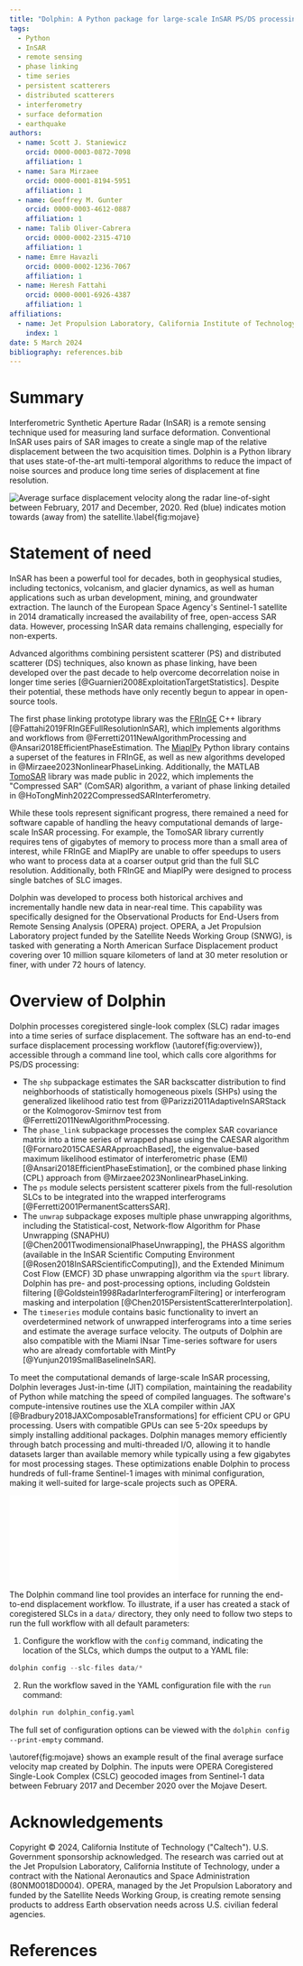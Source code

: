 ```yaml
---
title: "Dolphin: A Python package for large-scale InSAR PS/DS processing"
tags:
  - Python
  - InSAR
  - remote sensing
  - phase linking
  - time series
  - persistent scatterers
  - distributed scatterers
  - interferometry
  - surface deformation
  - earthquake
authors:
  - name: Scott J. Staniewicz
    orcid: 0000-0003-0872-7098
    affiliation: 1
  - name: Sara Mirzaee
    orcid: 0000-0001-8194-5951
    affiliation: 1
  - name: Geoffrey M. Gunter
    orcid: 0000-0003-4612-0887
    affiliation: 1
  - name: Talib Oliver-Cabrera
    orcid: 0000-0002-2315-4710
    affiliation: 1
  - name: Emre Havazli
    orcid: 0000-0002-1236-7067
    affiliation: 1
  - name: Heresh Fattahi
    orcid: 0000-0001-6926-4387
    affiliation: 1
affiliations:
  - name: Jet Propulsion Laboratory, California Institute of Technology
    index: 1
date: 5 March 2024
bibliography: references.bib
---
```


# Summary

Interferometric Synthetic Aperture Radar (InSAR) is a remote sensing technique used for measuring land surface deformation.
Conventional InSAR uses pairs of SAR images to create a single map of the relative displacement between the two acquisition times.
Dolphin is a Python library that uses state-of-the-art multi-temporal algorithms to reduce the impact of noise sources and produce long time series of displacement at fine resolution.

![Average surface displacement velocity along the radar line-of-sight between February, 2017 and December, 2020. Red (blue) indicates motion towards (away from) the satellite.\label{fig:mojave}](figures/bristol-velocity-sequential.png)

# Statement of need

InSAR has been a powerful tool for decades, both in geophysical studies, including tectonics, volcanism, and glacier dynamics, as well as human applications such as urban development, mining, and groundwater extraction. The launch of the European Space Agency's Sentinel-1 satellite in 2014 dramatically increased the availability of free, open-access SAR data. However, processing InSAR data remains challenging, especially for non-experts.

Advanced algorithms combining persistent scatterer (PS) and distributed scatterer (DS) techniques, also known as phase linking, have been developed over the past decade to help overcome decorrelation noise in longer time series [@Guarnieri2008ExploitationTargetStatistics]. Despite their potential, these methods have only recently begun to appear in open-source tools.

The first phase linking prototype library was the [FRInGE](https://github.com/isce-framework/fringe) C++ library [@Fattahi2019FRInGEFullResolutionInSAR], which implements algorithms and workflows from @Ferretti2011NewAlgorithmProcessing and @Ansari2018EfficientPhaseEstimation. The [MiaplPy](https://github.com/insarlab/MiaplPy) Python library contains a superset of the features in FRInGE, as well as new algorithms developed in @Mirzaee2023NonlinearPhaseLinking. Additionally, the MATLAB [TomoSAR](https://github.com/DinhHoTongMinh/TomoSAR) library was made public in 2022, which implements the "Compressed SAR" (ComSAR) algorithm, a variant of phase linking detailed in @HoTongMinh2022CompressedSARInterferometry.

While these tools represent significant progress, there remained a need for software capable of handling the heavy computational demands of large-scale InSAR processing. For example, the TomoSAR library currently requires tens of gigabytes of memory to process more than a small area of interest, while FRInGE and MiaplPy are unable to offer speedups to users who want to process data at a coarser output grid than the full SLC resolution. Additionally, both FRInGE and MiaplPy were designed to process single batches of SLC images.

Dolphin was developed to process both historical archives and incrementally handle new data in near-real time. This capability was specifically designed for the Observational Products for End-Users from Remote Sensing Analysis (OPERA) project. OPERA, a Jet Propulsion Laboratory project funded by the Satellite Needs Working Group (SNWG), is tasked with generating a North American Surface Displacement product covering over 10 million square kilometers of land at 30 meter resolution or finer, with under 72 hours of latency.

# Overview of Dolphin

Dolphin processes coregistered single-look complex (SLC) radar images into a time series of surface displacement. The software has an end-to-end surface displacement processing workflow (\autoref{fig:overview}), accessible through a command line tool, which calls core algorithms for PS/DS processing:

- The `shp` subpackage estimates the SAR backscatter distribution to find neighborhoods of statistically homogeneous pixels (SHPs) using the generalized likelihood ratio test from @Parizzi2011AdaptiveInSARStack or the Kolmogorov-Smirnov test from @Ferretti2011NewAlgorithmProcessing.
- The `phase_link` subpackage processes the complex SAR covariance matrix into a time series of wrapped phase using the CAESAR algorithm [@Fornaro2015CAESARApproachBased], the eigenvalue-based maximum likelihood estimator of interferometric phase (EMI) [@Ansari2018EfficientPhaseEstimation], or the combined phase linking (CPL) approach from @Mirzaee2023NonlinearPhaseLinking.
- The `ps` module selects persistent scatterer pixels from the full-resolution SLCs to be integrated into the wrapped interferograms [@Ferretti2001PermanentScattersSAR].
- The `unwrap` subpackage exposes multiple phase unwrapping algorithms, including the Statistical-cost, Network-flow Algorithm for Phase Unwrapping (SNAPHU) [@Chen2001TwodimensionalPhaseUnwrapping], the PHASS algorithm (available in the InSAR Scientific Computing Environment [@Rosen2018InSARScientificComputing]), and the Extended Minimum Cost Flow (EMCF) 3D phase unwrapping algorithm via the `spurt` library. Dolphin has pre- and post-processing options, including Goldstein filtering [@Goldstein1998RadarInterferogramFiltering] or interferogram masking and interpolation [@Chen2015PersistentScattererInterpolation].
- The `timeseries` module contains basic functionality to invert an overdetermined network of unwrapped interferograms into a time series and estimate the average surface velocity. The outputs of Dolphin are also compatible with the Miami INsar Time-series software for users who are already comfortable with MintPy [@Yunjun2019SmallBaselineInSAR].

To meet the computational demands of large-scale InSAR processing, Dolphin leverages Just-in-time (JIT) compilation, maintaining the readability of Python while matching the speed of compiled languages. The software's compute-intensive routines use the XLA compiler within JAX [@Bradbury2018JAXComposableTransformations] for efficient CPU or GPU processing. Users with compatible GPUs can see 5-20x speedups by simply installing additional packages. Dolphin manages memory efficiently through batch processing and multi-threaded I/O, allowing it to handle datasets larger than available memory while typically using a few gigabytes for most processing stages. These optimizations enable Dolphin to process hundreds of full-frame Sentinel-1 images with minimal configuration, making it well-suited for large-scale projects such as OPERA.

![Overview of main workflow to generate surface displacement. Rectangular stacks indicate input or intermediate raster images. Arrows show the flow of data through the configurable submodules of Dolphin.\label{fig:overview}](figures/dolphin-modules.pdf)

The Dolphin command line tool provides an interface for running the end-to-end displacement workflow. To illustrate, if a user has created a stack of coregistered SLCs in a `data/` directory, they only need to follow two steps to run the full workflow with all default parameters:

1. Configure the workflow with the `config` command, indicating the location of the SLCs, which dumps the output to a YAML file:

```python
dolphin config --slc-files data/*
```

2. Run the workflow saved in the YAML configuration file with the `run` command:

```python
dolphin run dolphin_config.yaml
```

The full set of configuration options can be viewed with the `dolphin config --print-empty` command.

\autoref{fig:mojave} shows an example result of the final average surface velocity map created by Dolphin. The inputs were OPERA Coregistered Single-Look Complex (CSLC) geocoded images from Sentinel-1 data between February 2017 and December 2020 over the Mojave Desert.

# Acknowledgements

Copyright © 2024, California Institute of Technology ("Caltech"). U.S. Government sponsorship acknowledged.
The research was carried out at the Jet Propulsion Laboratory, California Institute of Technology, under a contract with the National Aeronautics and Space Administration (80NM0018D0004). OPERA, managed by the Jet Propulsion Laboratory and funded by the Satellite Needs Working Group, is creating remote sensing products to address Earth observation needs across U.S. civilian federal agencies.

# References
